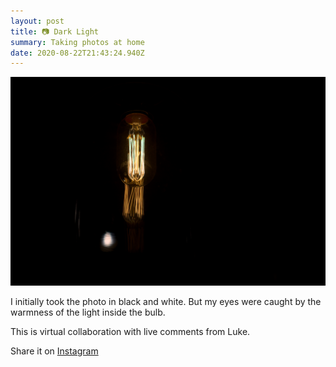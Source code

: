 ```yaml
---
layout: post
title: 📷 Dark Light
summary: Taking photos at home
date: 2020-08-22T21:43:24.940Z
---
```

![Dark Light](/assets/uploads/dscf7546.jpg "Dark Light")



I initially took the photo in black and white. But my eyes were caught by the warmness of the light inside the bulb.

This is virtual collaboration with live comments from Luke.

[](https://www.instagram.com/p/CENQFPogH_d/)Share it on [Instagram](https://www.instagram.com/p/CENQFPogH_d/)